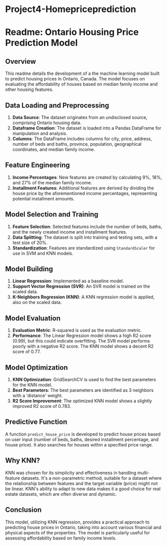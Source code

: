 # Project4-Homepriceprediction
# Readme: Ontario Housing Price Prediction Model

## Overview

This readme details the development of a the machine learning model built to predict housing prices in Ontario, Canada. The model focuses on evaluating the affordability of houses based on median family income and other housing features.

## Data Loading and Preprocessing

1. **Data Source**: The dataset originates from an undisclosed source, comprising Ontario housing data.
2. **Dataframe Creation**: The dataset is loaded into a Pandas DataFrame for manipulation and analysis.
3. **Columns**: The DataFrame includes columns for city, price, address, number of beds and baths, province, population, geographical coordinates, and median family income.

## Feature Engineering

1. **Income Percentages**: New features are created by calculating 9%, 18%, and 27% of the median family income.
2. **Installment Features**: Additional features are derived by dividing the house price by the aforementioned income percentages, representing potential installment amounts.

## Model Selection and Training

1. **Feature Selection**: Selected features include the number of beds, baths, and the newly created income and installment features.
2. **Data Splitting**: The dataset is split into training and testing sets, with a test size of 20%.
3. **Standardization**: Features are standardized using `StandardScaler` for use in SVM and KNN models.

## Model Building

1. **Linear Regression**: Implemented as a baseline model.
2. **Support Vector Regression (SVR)**: An SVR model is trained on the scaled data.
3. **K-Neighbors Regression (KNN)**: A KNN regression model is applied, also on the scaled data.

## Model Evaluation

1. **Evaluation Metric**: R-squared is used as the evaluation metric.
2. **Performance**: The Linear Regression model shows a high R2 score (0.99), but this could indicate overfitting. The SVR model performs poorly with a negative R2 score. The KNN model shows a decent R2 score of 0.77.

## Model Optimization

1. **KNN Optimization**: GridSearchCV is used to find the best parameters for the KNN model.
2. **Best Parameters**: The best parameters are identified as 3 neighbors with a 'distance' weight.
3. **R2 Score Improvement**: The optimized KNN model shows a slightly improved R2 score of 0.783.

## Predictive Function

A function `predict_house_price` is developed to predict house prices based on user input (number of beds, baths, desired installment percentage, and house price). It also searches for houses within a specified price range.

## Why KNN?

KNN was chosen for its simplicity and effectiveness in handling multi-feature datasets. It's a non-parametric method, suitable for a dataset where the relationship between features and the target variable (price) might not be linear. KNN's ability to adapt to new data makes it a good choice for real estate datasets, which are often diverse and dynamic.

## Conclusion

This model, utilizing KNN regression, provides a practical approach to predicting house prices in Ontario, taking into account various financial and physical aspects of the properties. The model is particularly useful for assessing affordability based on family income levels.
